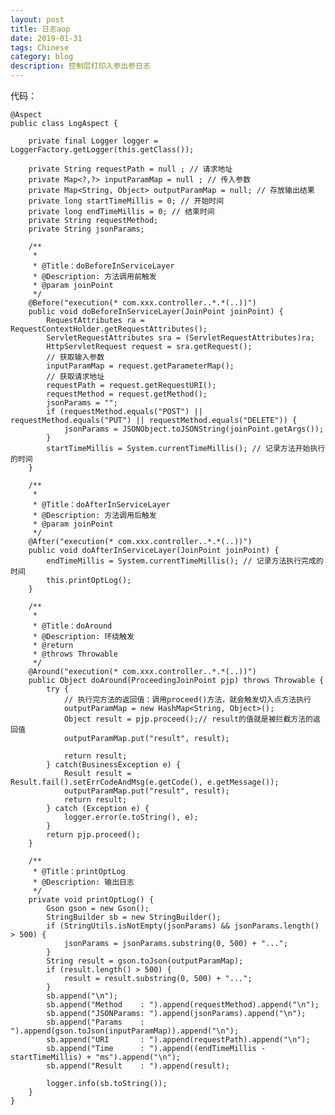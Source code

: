 ```yaml
---
layout: post
title: 日志aop
date: 2019-01-31
tags: Chinese
category: blog
description: 控制层打印入参出参日志
---
```

代码：

	@Aspect
	public class LogAspect {

		private final Logger logger = LoggerFactory.getLogger(this.getClass());

		private String requestPath = null ; // 请求地址
		private Map<?,?> inputParamMap = null ; // 传入参数
		private Map<String, Object> outputParamMap = null; // 存放输出结果
		private long startTimeMillis = 0; // 开始时间
		private long endTimeMillis = 0; // 结束时间
		private String requestMethod;
		private String jsonParams;

		/**
		 *
		 * @Title：doBeforeInServiceLayer
		 * @Description: 方法调用前触发
		 * @param joinPoint
		 */
		@Before("execution(* com.xxx.controller..*.*(..))")
		public void doBeforeInServiceLayer(JoinPoint joinPoint) {
			RequestAttributes ra = RequestContextHolder.getRequestAttributes();
			ServletRequestAttributes sra = (ServletRequestAttributes)ra;
			HttpServletRequest request = sra.getRequest();
			// 获取输入参数
			inputParamMap = request.getParameterMap();
			// 获取请求地址
			requestPath = request.getRequestURI();
			requestMethod = request.getMethod();
			jsonParams = "";
			if (requestMethod.equals("POST") || requestMethod.equals("PUT") || requestMethod.equals("DELETE")) {
				jsonParams = JSONObject.toJSONString(joinPoint.getArgs());
			}
			startTimeMillis = System.currentTimeMillis(); // 记录方法开始执行的时间
		}

		/**
		 *
		 * @Title：doAfterInServiceLayer
		 * @Description: 方法调用后触发
		 * @param joinPoint
		 */
		@After("execution(* com.xxx.controller..*.*(..))")
		public void doAfterInServiceLayer(JoinPoint joinPoint) {
			endTimeMillis = System.currentTimeMillis(); // 记录方法执行完成的时间
			this.printOptLog();
		}

		/**
		 *
		 * @Title：doAround
		 * @Description: 环绕触发
		 * @return
		 * @throws Throwable
		 */
		@Around("execution(* com.xxx.controller..*.*(..))")
		public Object doAround(ProceedingJoinPoint pjp) throws Throwable {
			try {
				// 执行完方法的返回值：调用proceed()方法，就会触发切入点方法执行
				outputParamMap = new HashMap<String, Object>();
				Object result = pjp.proceed();// result的值就是被拦截方法的返回值
				outputParamMap.put("result", result);

				return result;
			} catch(BusinessException e) {
				Result result = Result.fail().setErrCodeAndMsg(e.getCode(), e.getMessage());
				outputParamMap.put("result", result);
				return result;
			} catch (Exception e) {
				logger.error(e.toString(), e);
			}
			return pjp.proceed();
		}

		/**
		 * @Title：printOptLog
		 * @Description: 输出日志
		 */
		private void printOptLog() {
			Gson gson = new Gson();
			StringBuilder sb = new StringBuilder();
			if (StringUtils.isNotEmpty(jsonParams) && jsonParams.length() > 500) {
				jsonParams = jsonParams.substring(0, 500) + "...";
			}
			String result = gson.toJson(outputParamMap);
			if (result.length() > 500) {
				result = result.substring(0, 500) + "...";
			}
			sb.append("\n");
		    sb.append("Method    : ").append(requestMethod).append("\n");
		    sb.append("JSONParams: ").append(jsonParams).append("\n");
		    sb.append("Params    : ").append(gson.toJson(inputParamMap)).append("\n");
		    sb.append("URI       : ").append(requestPath).append("\n");
		    sb.append("Time      : ").append((endTimeMillis - startTimeMillis) + "ms").append("\n");
		    sb.append("Result    : ").append(result);

			logger.info(sb.toString());
		}
	}
